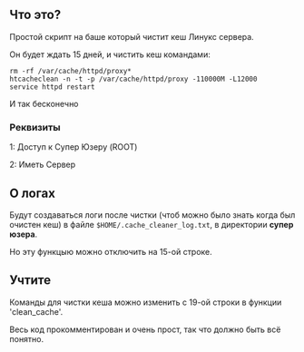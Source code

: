 ## Что это?
Простой скрипт на баше который чистит кеш Линукс сервера.

Он будет ждать 15 дней, и чистить кеш командами:
```
rm -rf /var/cache/httpd/proxy*
htcacheclean -n -t -p /var/cache/httpd/proxy -110000M -L12000
service httpd restart
```

И так бесконечно

### Реквизиты 
1: Доступ к Супер Юзеру (ROOT)

2: Иметь Сервер

## О логах
Будут создаваться логи после чистки (чтоб можно было знать когда был очистен кеш) в файле ```$HOME/.cache_cleaner_log.txt```, в директории **супер юзера**.

Но эту функцыю можно отключить на 15-ой строке.

## Учтите
Команды для чистки кеша можно изменить с 19-ой строки в функции 'clean_cache'.

Весь код прокомментирован и очень прост, так что должно быть всё понятно.
